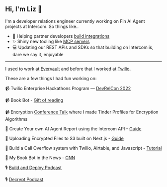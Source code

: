 ## Hi, I'm Liz 👋

I'm a developer relations engineer currently working on Fin AI Agent projects at Intercom. So things like..
- 🔧 Helping partner developers [build integrations](https://developers.intercom.com/docs/webhooks/integrate-intercom-with-slack)
- ✨ Shiny new tooling like [MCP servers](https://developers.intercom.com/docs/guides/mcp)
- 💻 Updating our REST APIs and SDKs so that building on Intercom is, dare we say it, enjoyable

--- 
I used to work at [Evervault](https://evervault.com/) and before that I worked at [Twilio](https://www.twilio.com/).

These are a few things I had fun working on:

📹 Twilio Enterprise Hackathons Program — [DevRelCon 2022](https://www.youtube.com/watch?v=rANmypa21tk)

📹 Book Bot - [Gift of reading](https://www.youtube.com/watch?v=qZidaiiS24g)

📹 Encryption [Conference Talk](https://www.youtube.com/watch?v=U-pXi165Uok) where I made Tinder Profiles for Encryption Algorithms


📓 Create Your own AI Agent Report using the Intercom API - [Guide](https://developers.intercom.com/docs/guides/reporting/ai-agent-report)

📓 Uploading Encrypted Files to S3 built on Next.js - [Guide](https://docs.evervault.com/guides/file-to-s3)

📓 Build a Call Overflow system with Twilio, Airtable, and Javascript - [Tutorial](https://www.twilio.com/en-us/blog/call-overflow-system-twilio-studio-serverless)

📓 My Book Bot in the News - [CNN](https://www.twilio.com/en-us/blog/call-overflow-system-twilio-studio-serverless)


🎙️ [Build and Deploy Podcast](https://www.twilio.com/en-us/blog/build-and-deploy-liz-moy-nicole-he-sms-bots)

🎙️ [Decrypt Podcast](https://evervault.com/blog/decrypt-episode-001)
